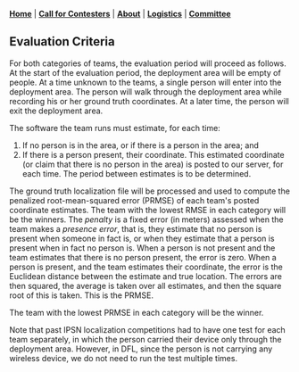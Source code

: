 [**Home**](index.html) | [**Call for Contesters**](call.html) | [**About**](about.html) | [**Logistics**](logistics.html) | [**Committee**](committee.html) 

## Evaluation Criteria

For both categories of teams, the evaluation period will proceed as follows.  At the start of the evaluation period, the deployment area will be empty of people.  At a time unknown to the teams, a single person will enter into the deployment area.  The person will walk through the deployment area while recording his or her ground truth coordinates.  At a later time, the person will exit the deployment area.  

The software the team runs must estimate, for each time:
1. If no person is in the area, or if there is a person in the area; and 
2. If there is a person present, their coordinate. 
This estimated coordinate (or claim that there is no person in the area) is posted to our server, for each time.  The period between estimates is to be determined.

The ground truth localization file will be processed and used to compute the penalized root-mean-squared error (PRMSE) of each team's posted coordinate estimates.  The team with the lowest RMSE in each category will be the winners.  The _penalty_ is a fixed error (in meters) assessed when the team makes a _presence error_, that is, they estimate that no person is present when someone in fact is, or when they estimate that a person is present when in fact no person is.  When a person is not present and the team estimates that there is no person present, the error is zero.  When a person is present, and the team estimates their coordinate, the error is the Euclidean distance between the estimate and true location.  The errors are then squared, the average is taken over all estimates, and then the square root of this is taken. This is the PRMSE.

The team with the lowest PRMSE in each category will be the winner.

Note that past IPSN localization competitions had to have one test for each team separately, in which the person carried their device only through the deployment area.  However, in DFL, since the person is not carrying any wireless device, we do not need to run the test multiple times.

